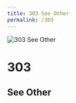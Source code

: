```yaml
---
title: 303 See Other
permalink: /303
---
```

<div>
    <img src="http://i.imgur.com/PdLEDON.jpg" alt="303 See Other" />
    <h1>303</h1>
    <h2>See Other</h2>
</div>
